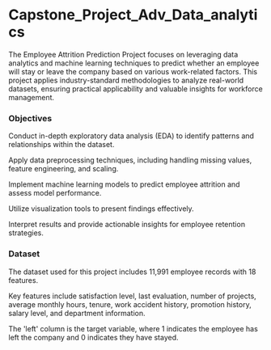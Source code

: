 # Capstone_Project_Adv_Data_analytics

The Employee Attrition Prediction Project focuses on leveraging data analytics and machine learning techniques to predict whether an employee will stay or leave the company based on various work-related factors. This project applies industry-standard methodologies to analyze real-world datasets, ensuring practical applicability and valuable insights for workforce management.

### Objectives

Conduct in-depth exploratory data analysis (EDA) to identify patterns and relationships within the dataset.

Apply data preprocessing techniques, including handling missing values, feature engineering, and scaling.

Implement machine learning models to predict employee attrition and assess model performance.

Utilize visualization tools to present findings effectively.

Interpret results and provide actionable insights for employee retention strategies.

### Dataset

The dataset used for this project includes 11,991 employee records with 18 features.

Key features include satisfaction level, last evaluation, number of projects, average monthly hours, tenure, work accident history, promotion history, salary level, and department information.

The 'left' column is the target variable, where 1 indicates the employee has left the company and 0 indicates they have stayed.
